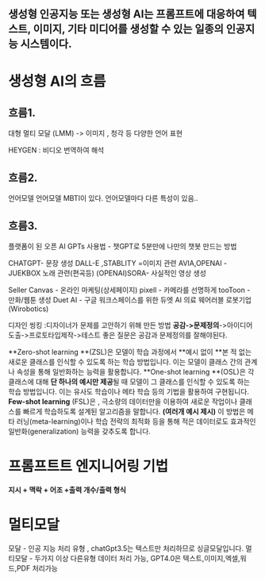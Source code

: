 
## 생성형 인공지능 또는 생성형 AI는 프롬프트에 대응하여 텍스트, 이미지, 기타 미디어를 생성할 수 있는 일종의 인공지능 시스템이다.

# 생성형 AI의 흐름
## 흐름1.
대형 멀티 모달 (LMM)
-> 이미지 , 청각 등 다양한 언어 표현

HEYGEN : 비디오 번역하여 해석

## 흐름2.
언어모델
언어모델 MBTI이 있다. 언어모델마다 다른 특성이 있음..

## 흐름3.
플랫폼이 된 오픈 AI
GPTs 사용법 - 챗GPT로 5분만에 나만의 챗봇 만드는 방법

CHATGPT- 문장 생성
DALL-E ,STABLITY =이미지 관련
AVIA,OPENAI -JUEKBOX 노래 관련(편곡등)
(OPENAI)SORA- 사실적인 영상 생성

Seller Canvas - 온라인 마케팅(상세페이지)
pixell - 카메라를 선명하게
tooToon - 만화/웹툰 생성
Duet AI - 구글 워크스페이스를 위한 듀엣 AI
의료
웨어러블 로봇기업(Wirobotics)

디자인 씽킹
:디자이너가 문제를 고안하기 위해 만든 방법
**공감->문제정의**->아이디어도출->프로토타입제작->테스트
좋은 질문은 공감과 문제정의를 잘해야된다.

**Zero-shot learning **(ZSL)은 모델이 학습 과정에서 **예시 없이 **본 적 없는 새로운 클래스를 인식할 수 있도록 하는 학습 방법입니다. 이는 모델이 클래스 간의 관계나 속성을 통해 일반화하는 능력을 활용합니다.
**One-shot learning **(OSL)은 각 클래스에 대해 **단 하나의 예시만 제공**될 때 모델이 그 클래스를 인식할 수 있도록 하는 학습 방법입니다.
이는 유사도 학습이나 메타 학습 등의 기법을 활용하여 구현됩니다.
**Few-shot learning** (FSL)은 , 극소량의 데이터만을 이용하여 새로운 작업이나 클래스를 빠르게 학습하도록 설계된 알고리즘을 말합니다.  **(여러개 예시 제시)**
이 방법은 메타 러닝(meta-learning)이나 학습 전략의 최적화 등을 통해 적은 데이터로도 효과적인 일반화(generalization) 능력을 갖추도록 합니다.

# 프롬프트트 엔지니어링 기법
**지시 + 맥락 + 어조 +출력 개수/출력 형식**

# 멀티모달
모달 - 인공 지능 처리 유형 , chatGpt3.5는 텍스트만 처리하므로 싱글모달입니다.
멀티모달 - 두가지 이상 다른유형 데이터 처리 가능, GPT4.0은 텍스트,이미지,엑셀,워드,PDF 처리가능



